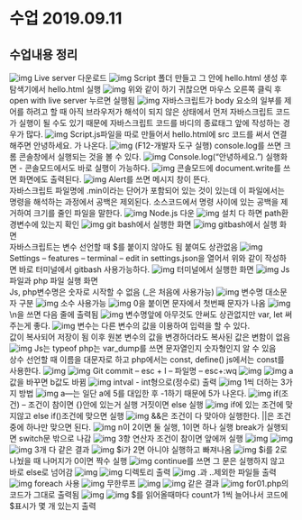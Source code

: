# 수업 2019.09.11
## 수업내용 정리

![img](./images3/1.png)
Live server 다운로드
![img](./images3/2.png)
Script 폴더 만들고 그 안에 hello.html 생성 후 탐색기에서 hello.html 실행
![img](./images3/3.png)
위와 같이 하기 귀찮으면 마우스 오른쪽 클릭 후 open with live server 누르면 실행됨
![img](./images3/4.png)
자바스크립트가 body 요소의 일부를 제어를 하려고 할 때 아직 브라우저가 해석이 되지 않은 상태에서 먼저 자바스크립트 코드가 실행이 될 수도 있기 때문에 자바스크립트 코드를 바디의 종료태그 앞에 작성하는 경우가 많다.
![img](./images3/5.png)
Script.js파일을 따로 만들어서 hello.html에 src 코드를 써서 연결해주면 안녕하세요. 가 나온다.
![img](./images3/6.png)
(F12-개발자 도구 실행) console.log를 쓰면 크롬 콘솔창에서 실행되는 것을 볼 수 있다.
![img](./images3/7.png)
Console.log(“안녕하세요.”) 실행화면 - 콘솔모드에서도 바로 실행이 가능하다.
![img](./images3/8.png)
콘솔모드에 document.write를 쓰면 화면에도 출력된다.
![img](./images3/9.png)
Alert를 쓰면 메시지 창이 뜬다.<br>
자바스크립트 파일명에 .min이라는 단어가 포함되어 있는 것이 있는데 이 파일에서는 명령을 해석하는 과정에서 공백은 제외된다. 소스코드에서 명령 사이에 있는 공백을 제거하여 크기를 줄인 파일을 말한다.
![img](./images3/10.png)
Node.js 다운
![img](./images3/11.png)
설치 다 하면 path환경변수에 있는지 확인
![img](./images3/12.png)
git bash에서 실행한 화면
![img](./images3/13.png)
gitbash에서 실행 화면<br>
자바스크립트는 변수 선언할 때 $를 붙이지 않아도 됨 붙여도 상관없음
![img](./images3/14.png)
Settings – features – terminal – edit in settings.json을 열어서 위와 같이 작성하면 바로 터미널에서 gitbash 사용가능하다.
![img](./images3/15.png)
터미널에서 실행한 화면
![img](./images3/16.png)
Js 파일과 php 파일 실행 화면<br>
Js, php변수명은 숫자로 시작할 수 없음 (_은 처음에 사용가능)
![img](./images3/17.png)
변수명 대소문자 구분
![img](./images3/18.png)
소수 사용가능
![img](./images3/19.png)
0을 붙이면 문자에서 첫번째 문자가 나옴
![img](./images3/20.png)
\n을 쓰면 다음 줄에 출력됨
![img](./images3/21.png)
변수명앞에 아무것도 안써도 상관없지만 var, let 써주는게 좋다.
![img](./images3/22.png)
변수는 다른 변수의 값을 이용하여 입력을 할 수 있다.<br>
값이 복사되어 저장이 됨 이후 원본 변수의 값을 변경하더라도 복사된 값은 변함이 없음
![img](./images3/23.png)
Js는 typeof php는 var_dump를 쓰면 문자열인지 숫자형인지 알 수 있음<br>
상수 선언할 때 이름을 대문자로 하고 php에서는 const, define() js에서는 const를 사용한다.
![img](./images3/24.png)
![img](./images3/25.png)
Git commit – esc + I – 파일명 – esc+:wq
![img](./images3/26.png)
![img](./images3/27.png)
a값을 바꾸면 b값도 바뀜
![img](./images3/28.png)
intval - int형으로(정수로) 출력
![img](./images3/29.png)
1씩 더하는 3가지 방법
![img](./images3/30.png)
a—는 일단 a에 5를 대입한 후 -1하기 때문에 5가 나온다.
![img](./images3/31.png)
if(조건) – 조건이 참이면 {}안에 있는거 실행 거짓이면 else 실행
![img](./images3/32.png)
if에 있는 조건에 맞지않고 else if()조건에 맞으면 실행
![img](./images3/33.png)
&&은 조건이 다 맞아야 실행한다. ||은 조건중에 하나만 맞으면 된다.
![img](./images3/34.png)
n이 2이면 둘 실행, 1이면 하나 실행 break가 실행되면 switch문 밖으로 나감
![img](./images3/35.png)
3항 연산자 조건이 참이면 앞에꺼 실행
![img](./images3/36.png)
![img](./images3/37.png)
![img](./images3/38.png)
3개 다 같은 결과
![img](./images3/39.png)
$i가 2면 아니야 실행하고 빠져나옴
![img](./images3/40.png)
$i를 2로 나눴을 때 나머지가 0이면 짝수 실행
![img](./images3/41.png)
continue를 쓰면 그 문은 실행하지 않고 바로 else로 넘어감
![img](./images3/42.png)
![img](./images3/43.png)
디렉토리 출력
![img](./images3/44.png)
.과 ..제외한 파일들 출력
![img](./images3/45.png)
foreach 사용
![img](./images3/46.png)
무한루프
![img](./images3/47.png)
![img](./images3/48.png)
같은 결과
![img](./images3/49.png)
for01.php의 코드가 그대로 출력됨
![img](./images3/50.png)
![img](./images3/51.png)
$를 읽어올때마다 count가 1씩 늘어나서 코드에 $표시가 몇 개 있는지 출력